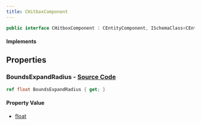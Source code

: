 ```yaml
---
title: CHitboxComponent
---
```


```csharp
public interface CHitboxComponent : CEntityComponent, ISchemaClass<CEntityComponent>, ISchemaClass<CHitboxComponent>, ISchemaField, ISchemaClass, INativeHandle
```

#### Implements

## Properties

### **BoundsExpandRadius** - [Source Code](https://github.com/swiftly-solution/swiftlys2/blob/main/managed/src/SwiftlyS2.Generated/Schemas/Interfaces/CHitboxComponent.cs#L16)

```csharp
ref float BoundsExpandRadius { get; }
```

#### Property Value

- [float](https://learn.microsoft.com/dotnet/api/system.single)

